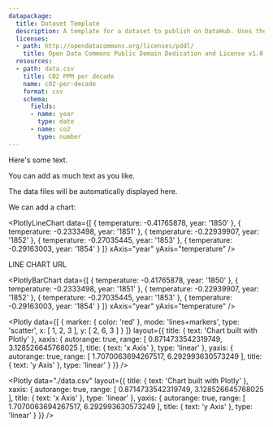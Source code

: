 ```yaml
---
datapackage:
  title: Dataset Template
  description: A template for a dataset to publish on DataHub. Uses the Data Package metadata.
  licenses:
  - path: http://opendatacommons.org/licenses/pddl/
    title: Open Data Commons Public Domain Dedication and License v1.0
  resources:
  - path: data.csv
    title: C02 PPM per decade
    name: c02-per-decade
    format: csv
    schema:
      fields:
      - name: year
        type: date
      - name: co2
        type: number
---
```


Here's some text.

You can add as much text as you like.

The data files will be automatically displayed here.

We can add a chart:

<LineChart
  data="./data.csv"
  title="C02 per decade"
  xAxis="year"
  yAxis="co2"
/>


<PlotlyLineChart
  data={[
    {
      temperature: -0.41765878,
      year: '1850'
    },
    {
      temperature: -0.2333498,
      year: '1851'
    },
    {
      temperature: -0.22939907,
      year: '1852'
    },
    {
      temperature: -0.27035445,
      year: '1853'
    },
    {
      temperature: -0.29163003,
      year: '1854'
    }
  ]}
  xAxis="year"
  yAxis="temperature"
/>

LINE CHART URL

<PlotlyLineChart
  url="./data.csv"
  xAxis="year"
  yAxis="co2"
/>


<PlotlyBarChart
  data={[
    {
      temperature: -0.41765878,
      year: '1850'
    },
    {
      temperature: -0.2333498,
      year: '1851'
    },
    {
      temperature: -0.22939907,
      year: '1852'
    },
    {
      temperature: -0.27035445,
      year: '1853'
    },
    {
      temperature: -0.29163003,
      year: '1854'
    }
  ]}
  xAxis="year"
  yAxis="temperature"
/>

<PlotlyBarChart
  url="./data.csv"
  xAxis="year"
  yAxis="co2"
/>

<Plotly
  data={[
    {
      marker: {
        color: 'red'
      },
      mode: 'lines+markers',
      type: 'scatter',
      x: [
        1,
        2,
        3
      ],
      y: [
        2,
        6,
        3
      ]
    }
  ]}
  layout={{
    title: {
      text: 'Chart built with Plotly'
    },
    xaxis: {
      autorange: true,
      range: [
        0.8714733542319749,
        3.128526645768025
      ],
      title: {
        text: 'x Axis'
      },
      type: 'linear'
    },
    yaxis: {
      autorange: true,
      range: [
        1.7070063694267517,
        6.292993630573249
      ],
      title: {
        text: 'y Axis'
      },
      type: 'linear'
    }
  }}
/>

<Plotly
  data="./data.csv"
  layout={{
    title: {
      text: 'Chart built with Plotly'
    },
    xaxis: {
      autorange: true,
      range: [
        0.8714733542319749,
        3.128526645768025
      ],
      title: {
        text: 'x Axis'
      },
      type: 'linear'
    },
    yaxis: {
      autorange: true,
      range: [
        1.7070063694267517,
        6.292993630573249
      ],
      title: {
        text: 'y Axis'
      },
      type: 'linear'
    }
  }}
/>
